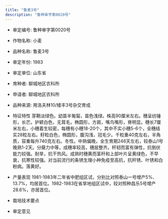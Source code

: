 ```yaml
---
title: "鲁麦3号"
description: "鲁种审字第0020号"
---
```

* 审定编号:  鲁种审字第0020号

*  作物名称:  小麦

*  品种名称:  鲁麦3号

*  审定年份:  1983

*  审定单位:  山东省

* 育种者:  聊城地区农科所

*  申请者:  聊城地区农科所

*  品种来源:  用洛夫林10/矮丰3号杂交育成

*  特征特性
芽鞘淡绿色。幼苗半匍匐，苗色浅绿。株高90厘米左右。穗呈纺锤形，长芒。护颖白色，无茸毛，椭圆形，方肩，嘴鸟嘴形，脊明显。穗长7厘米左右，小穗着生较密，每穗有小穗18-20个，其中不实小穗5-6个，全穗结实28粒左右。籽粒白色，椭圆形，腹沟浅，冠毛少。千粒重40克左右，半角质，容重每升740克左右。冬性。中熟偏晚，全生育期246天左右，较泰山1号晚熟1-2天。分蘖力中等，成穗率较高，穗层整齐。秆韧而富有弹性，抗倒伏能力较强。耐旱，抗干热风。成熟时穗黄而茎秆和上部叶片呈黄绿色，不早衰，抗寒性较强。对当前流行的条锈生理小种免疫至高抗，抗秆锈、叶锈和白粉病。落黄好。

*  产量表现
1981-1983年二年省中肥组区试，分别比对照泰山一号增产5%、13.7%，均居首位。1982-1983在省旱地组区试中，较对照种昌乐5号增产28.6%，亦居首位。

*  栽培技术要点


*  审定意见

